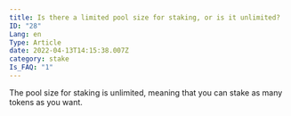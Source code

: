 ```yaml
---
title: Is there a limited pool size for staking, or is it unlimited?
ID: "28"
Lang: en
Type: Article
date: 2022-04-13T14:15:38.007Z
category: stake
Is_FAQ: "1"
---
```

The pool size for staking is unlimited, meaning that you can stake as many tokens as you want.